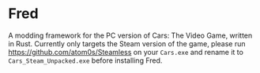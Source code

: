 # Fred
A modding framework for the PC version of Cars: The Video Game, written in Rust. Currently only targets the Steam version of the game, please run <https://github.com/atom0s/Steamless> on your ``Cars.exe`` and rename it to ``Cars_Steam_Unpacked.exe`` before installing Fred.
